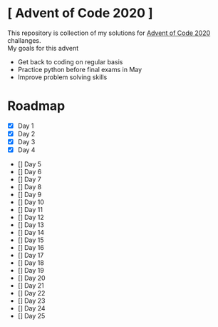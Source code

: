 # [ Advent of Code 2020 ]
This repository is collection of my solutions for [Advent of Code 2020](https://adventofcode.com/2020) challanges.  
My goals for this advent
  * Get back to coding on regular basis
  * Practice python before final exams in May
  * Improve problem solving skills

# Roadmap
* [x] Day 1
* [x] Day 2
* [x] Day 3
* [x] Day 4
* [] Day 5
* [] Day 6
* [] Day 7
* [] Day 8
* [] Day 9
* [] Day 10
* [] Day 11
* [] Day 12
* [] Day 13
* [] Day 14
* [] Day 15
* [] Day 16
* [] Day 17
* [] Day 18
* [] Day 19
* [] Day 20
* [] Day 21
* [] Day 22
* [] Day 23
* [] Day 24
* [] Day 25